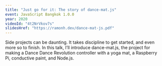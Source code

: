 ```yaml
---
title: "Just go for it: The story of dance-mat.js"
event: JavaScript Bangkok 1.0.0
year: 2020
videoId: "4t2NrVkov7s"
slidesHref: "https://ramonh.dev/dance-mat-js.pdf"
---
```


Side projects can be daunting. It takes discipline to get started, and even more so to finish. In this talk, I’ll introduce dance-mat.js, the project for making a Dance Dance Revolution controller with a yoga mat, a Raspberry Pi, conductive paint, and Node.js.

